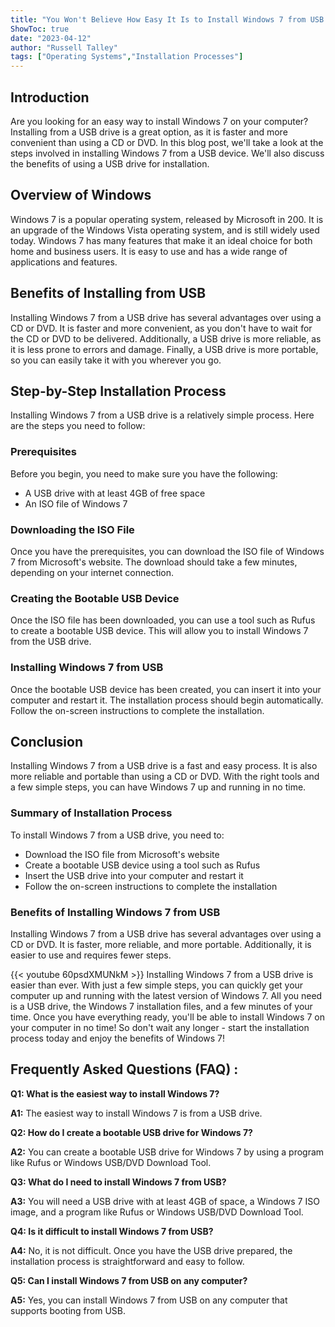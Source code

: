 ```yaml
---
title: "You Won't Believe How Easy It Is to Install Windows 7 from USB - Here's How!"
ShowToc: true 
date: "2023-04-12"
author: "Russell Talley" 
tags: ["Operating Systems","Installation Processes"]
---
```

## Introduction

Are you looking for an easy way to install Windows 7 on your computer? Installing from a USB drive is a great option, as it is faster and more convenient than using a CD or DVD. In this blog post, we'll take a look at the steps involved in installing Windows 7 from a USB device. We'll also discuss the benefits of using a USB drive for installation. 

## Overview of Windows 

Windows 7 is a popular operating system, released by Microsoft in 200. It is an upgrade of the Windows Vista operating system, and is still widely used today. Windows 7 has many features that make it an ideal choice for both home and business users. It is easy to use and has a wide range of applications and features.

## Benefits of Installing from USB

Installing Windows 7 from a USB drive has several advantages over using a CD or DVD. It is faster and more convenient, as you don't have to wait for the CD or DVD to be delivered. Additionally, a USB drive is more reliable, as it is less prone to errors and damage. Finally, a USB drive is more portable, so you can easily take it with you wherever you go.

## Step-by-Step Installation Process

Installing Windows 7 from a USB drive is a relatively simple process. Here are the steps you need to follow:

### Prerequisites

Before you begin, you need to make sure you have the following: 

* A USB drive with at least 4GB of free space
* An ISO file of Windows 7

### Downloading the ISO File

Once you have the prerequisites, you can download the ISO file of Windows 7 from Microsoft's website. The download should take a few minutes, depending on your internet connection.

### Creating the Bootable USB Device

Once the ISO file has been downloaded, you can use a tool such as Rufus to create a bootable USB device. This will allow you to install Windows 7 from the USB drive.

### Installing Windows 7 from USB

Once the bootable USB device has been created, you can insert it into your computer and restart it. The installation process should begin automatically. Follow the on-screen instructions to complete the installation.

## Conclusion

Installing Windows 7 from a USB drive is a fast and easy process. It is also more reliable and portable than using a CD or DVD. With the right tools and a few simple steps, you can have Windows 7 up and running in no time.

### Summary of Installation Process

To install Windows 7 from a USB drive, you need to: 

* Download the ISO file from Microsoft's website 
* Create a bootable USB device using a tool such as Rufus 
* Insert the USB drive into your computer and restart it 
* Follow the on-screen instructions to complete the installation

### Benefits of Installing Windows 7 from USB

Installing Windows 7 from a USB drive has several advantages over using a CD or DVD. It is faster, more reliable, and more portable. Additionally, it is easier to use and requires fewer steps.

{{< youtube 60psdXMUNkM >}} 
Installing Windows 7 from a USB drive is easier than ever. With just a few simple steps, you can quickly get your computer up and running with the latest version of Windows 7. All you need is a USB drive, the Windows 7 installation files, and a few minutes of your time. Once you have everything ready, you'll be able to install Windows 7 on your computer in no time! So don't wait any longer - start the installation process today and enjoy the benefits of Windows 7!

## Frequently Asked Questions (FAQ) :
**Q1: What is the easiest way to install Windows 7?**

**A1:** The easiest way to install Windows 7 is from a USB drive. 

**Q2: How do I create a bootable USB drive for Windows 7?**

**A2:** You can create a bootable USB drive for Windows 7 by using a program like Rufus or Windows USB/DVD Download Tool.

**Q3: What do I need to install Windows 7 from USB?**

**A3:** You will need a USB drive with at least 4GB of space, a Windows 7 ISO image, and a program like Rufus or Windows USB/DVD Download Tool.

**Q4: Is it difficult to install Windows 7 from USB?**

**A4:** No, it is not difficult. Once you have the USB drive prepared, the installation process is straightforward and easy to follow.

**Q5: Can I install Windows 7 from USB on any computer?**

**A5:** Yes, you can install Windows 7 from USB on any computer that supports booting from USB.





